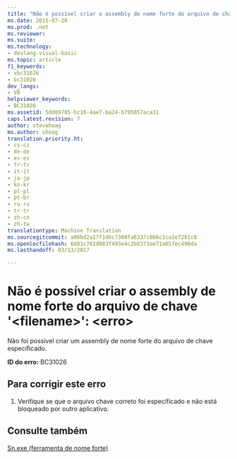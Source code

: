 ```yaml
---
title: "Não é possível criar o assembly de nome forte do arquivo de chave &quot;&lt;filename&gt;&quot;: &lt;erro&gt; | Documentos do Microsoft"
ms.date: 2015-07-20
ms.prod: .net
ms.reviewer: 
ms.suite: 
ms.technology:
- devlang-visual-basic
ms.topic: article
f1_keywords:
- vbc31026
- bc31026
dev_langs:
- VB
helpviewer_keywords:
- BC31026
ms.assetid: 5dd09785-bc10-4ae7-ba24-b795057aca31
caps.latest.revision: 7
author: stevehoag
ms.author: shoag
translation.priority.ht:
- cs-cz
- de-de
- es-es
- fr-fr
- it-it
- ja-jp
- ko-kr
- pl-pl
- pt-br
- ru-ru
- tr-tr
- zh-cn
- zh-tw
translationtype: Machine Translation
ms.sourcegitcommit: a06bd2a17f1d6c7308fa6337c866c1ca2e7281c0
ms.openlocfilehash: 6d81c761d983f493e4c2b8373ae71a657ec490da
ms.lasthandoff: 03/13/2017

---
```

# <a name="unable-to-create-strong-named-assembly-from-key-file-39ltfilenamegt39-lterrorgt"></a>Não é possível criar o assembly de nome forte do arquivo de chave '&lt;filename&gt;': &lt;erro&gt;
Não foi possível criar um assembly de nome forte do arquivo de chave especificado.  
  
 **ID do erro:** BC31026  
  
## <a name="to-correct-this-error"></a>Para corrigir este erro  
  
1.  Verifique se que o arquivo chave correto foi especificado e não está bloqueado por outro aplicativo.  
  
## <a name="see-also"></a>Consulte também  
 [Sn.exe (ferramenta de nome forte)](https://msdn.microsoft.com/library/k5b5tt23)
